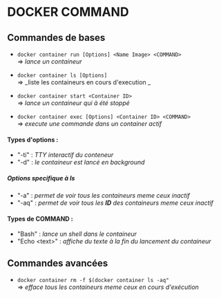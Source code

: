 # DOCKER COMMAND

## Commandes de bases
  * ```docker container run [Options] <Name Image> <COMMAND> ```  
  => _lance un containeur_  
  
  * ```docker container ls [Options]```  
  => _liste les containeurs en cours d'execution _
  
  * ```docker container start <Container ID>```  
  => _lance un containeur qui à été stoppé_
  
  * ```docker container exec [Options] <Container ID> <COMMAND> ```  
  => _execute une commande dans un container actif_
  
#### Types d'options :    
  * "-ti" : _TTY interactif du conteneur_
  * "-d" : _le containeur est lancé en background_  
  
##### Options specifique à **ls**
  * "-a" : _permet de voir tous les containeurs meme ceux inactif_
  * "-aq" : _permet de voir tous les **ID** des containeurs meme ceux inactif_
  
#### Types de COMMAND : 
  * "Bash" : _lance un shell dans le containeur_
  * "Echo \<text>" : _affiche du texte à la fin du lancement du containeur_

## Commandes avancées
  * ```docker container rm -f $(docker container ls -aq"```  
  => _efface tous les containeurs meme ceux en cours d'exécution_
